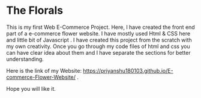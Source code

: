 # The Florals

This is my first Web E-Commerce Project. Here, I have created the front end part of a e-commerce flower website. I have mostly used Html & CSS here and little bit of Javascript .
I have created this project from the scratch with my own creativity. Once you go through my code files of html and css you can have clear idea about them and 
I have separate the sections for better understanding.                                                                                                                                                                  
                                                                                                                                                                                
Here is the link of my Website: https://priyanshu180103.github.io/E-commerce-Flower-Website/  .                                                                                                                     

Hope you will like it.
